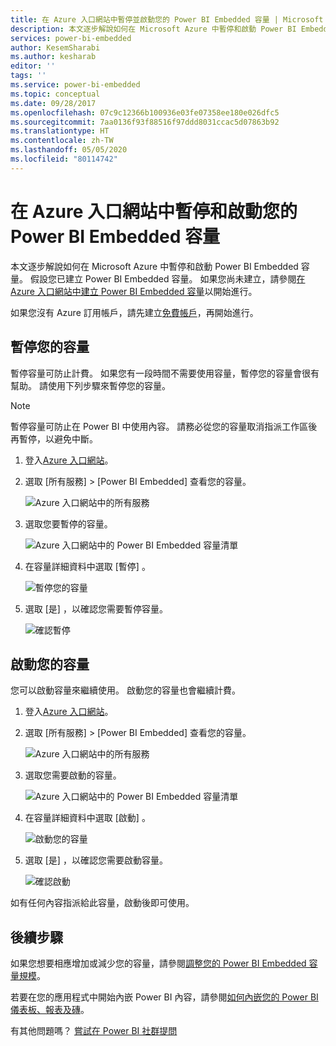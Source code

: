 ```yaml
---
title: 在 Azure 入口網站中暫停並啟動您的 Power BI Embedded 容量 | Microsoft Docs
description: 本文逐步解說如何在 Microsoft Azure 中暫停和啟動 Power BI Embedded 容量。
services: power-bi-embedded
author: KesemSharabi
ms.author: kesharab
editor: ''
tags: ''
ms.service: power-bi-embedded
ms.topic: conceptual
ms.date: 09/28/2017
ms.openlocfilehash: 07c9c12366b100936e03fe07358ee180e026dfc5
ms.sourcegitcommit: 7aa0136f93f88516f97ddd8031ccac5d07863b92
ms.translationtype: HT
ms.contentlocale: zh-TW
ms.lasthandoff: 05/05/2020
ms.locfileid: "80114742"
---
```

# <a name="pause-and-start-your-power-bi-embedded-capacity-in-the-azure-portal"></a>在 Azure 入口網站中暫停和啟動您的 Power BI Embedded 容量

本文逐步解說如何在 Microsoft Azure 中暫停和啟動 Power BI Embedded 容量。 假設您已建立 Power BI Embedded 容量。 如果您尚未建立，請參閱[在 Azure 入口網站中建立 Power BI Embedded 容量](azure-pbie-create-capacity.md)以開始進行。

如果您沒有 Azure 訂用帳戶，請先建立[免費帳戶](https://azure.microsoft.com/free/)，再開始進行。

## <a name="pause-your-capacity"></a>暫停您的容量

暫停容量可防止計費。 如果您有一段時間不需要使用容量，暫停您的容量會很有幫助。 請使用下列步驟來暫停您的容量。

> [!NOTE]
> 暫停容量可防止在 Power BI 中使用內容。 請務必從您的容量取消指派工作區後再暫停，以避免中斷。

1. 登入[Azure 入口網站](https://portal.azure.com/)。

2. 選取 [所有服務]   > [Power BI Embedded]  查看您的容量。

    ![Azure 入口網站中的所有服務](media/azure-pbie-pause-start/azure-portal-more-services.png)

3. 選取您要暫停的容量。

    ![Azure 入口網站中的 Power BI Embedded 容量清單](media/azure-pbie-pause-start/azure-portal-capacity-list.png)

4. 在容量詳細資料中選取 [暫停]  。

    ![暫停您的容量](media/azure-pbie-pause-start/azure-portal-pause-capacity.png)

5. 選取 [是]  ，以確認您需要暫停容量。

    ![確認暫停](media/azure-pbie-pause-start/azure-portal-confirm-pause.png)

## <a name="start-your-capacity"></a>啟動您的容量

您可以啟動容量來繼續使用。 啟動您的容量也會繼續計費。

1. 登入[Azure 入口網站](https://portal.azure.com/)。

2. 選取 [所有服務]   > [Power BI Embedded]  查看您的容量。

    ![Azure 入口網站中的所有服務](media/azure-pbie-pause-start/azure-portal-more-services.png)

3. 選取您需要啟動的容量。

    ![Azure 入口網站中的 Power BI Embedded 容量清單](media/azure-pbie-pause-start/azure-portal-capacity-list.png)

4. 在容量詳細資料中選取 [啟動]  。

    ![啟動您的容量](media/azure-pbie-pause-start/azure-portal-start-capacity.png)

5. 選取 [是]  ，以確認您需要啟動容量。

    ![確認啟動](media/azure-pbie-pause-start/azure-portal-confirm-start.png)

如有任何內容指派給此容量，啟動後即可使用。

## <a name="next-steps"></a>後續步驟

如果您想要相應增加或減少您的容量，請參閱[調整您的 Power BI Embedded 容量規模](azure-pbie-scale-capacity.md)。

若要在您的應用程式中開始內嵌 Power BI 內容，請參閱[如何內嵌您的 Power BI 儀表板、報表及磚](https://powerbi.microsoft.com/documentation/powerbi-developer-embedding-content/)。

有其他問題嗎？ [嘗試在 Power BI 社群提問](https://community.powerbi.com/)